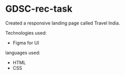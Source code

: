 # GDSC-rec-task

Created a responsive landing page called Travel India.

Technologies used:
- Figma for UI

languages used:
- HTML
- CSS
